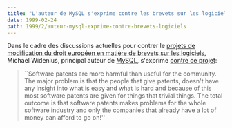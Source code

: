 ```yaml
---
title: "L'auteur de MySQL s'exprime contre les brevets sur les logiciels"
date: 1999-02-24
path: 1999/2/auteur-mysql-exprime-contre-brevets-logiciels
---
```


<P>
Dans le cadre des discussions actuelles pour contrer le <A HREF="http://www.freepatents.org/law/">projets de modification du
droit européen en matière de brevets sur les logiciels</A>, Michael
Widenius, principal auteur de <A HREF="http://www.mysql.com/">MySQL</A>,
s'exprime <A HREF="http://www.freepatents.org/adapt/mysql.html">contre
ce projet</A>:
</P>

<BLOCKQUOTE>
``Software patents are more harmful than useful for
the community.  The major problem is that the people that give patents,
doesn't have any insight into what is easy and what is hard and because
of this most software patents are given for things that trivial things.
The total outcome is that software patents makes problems for the whole
software industry and only the companies that already have a lot of
money can afford to go on!''
</BLOCKQUOTE>



